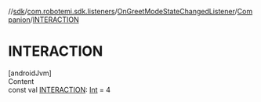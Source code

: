 //[sdk](../../../../index.md)/[com.robotemi.sdk.listeners](../../index.md)/[OnGreetModeStateChangedListener](../index.md)/[Companion](index.md)/[INTERACTION](-i-n-t-e-r-a-c-t-i-o-n.md)



# INTERACTION  
[androidJvm]  
Content  
const val [INTERACTION](-i-n-t-e-r-a-c-t-i-o-n.md): [Int](https://kotlinlang.org/api/latest/jvm/stdlib/kotlin/-int/index.html) = 4  



